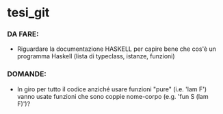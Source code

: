# tesi_git



### DA FARE:

- Riguardare la documentazione HASKELL per capire bene che cos'è un programma Haskell (lista di typeclass, istanze, funzioni)



### DOMANDE:

- In giro per tutto il codice anziché usare funzioni "pure" (i.e. 'lam F') vanno usate funzioni che sono coppie nome-corpo (e.g. 'fun S (lam F)')?
